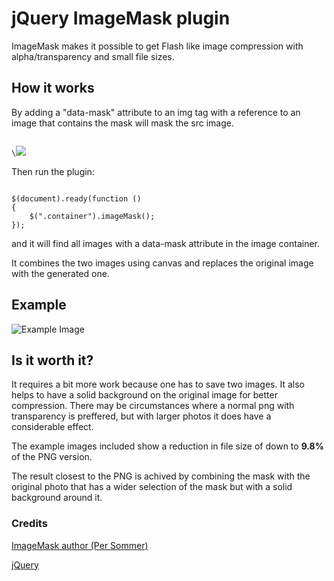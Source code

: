 # jQuery ImageMask plugin

ImageMask makes it possible to get Flash like image compression with alpha/transparency and small file sizes.

## How it works

By adding a "data-mask" attribute to an img tag with a reference to an image that contains the mask will mask the src image.

<code>
\<img src="path-to-main-image.jpg" data-mask="path-to-mask-image.jpg">
</code>

Then run the plugin:

<code>
$(document).ready(function ()
{
	$(".container").imageMask();
});
</code>

and it will find all images with a data-mask attribute in the image container.

It combines the two images using canvas and replaces the original image with the generated one.

## Example

![Example Image](https://raw.github.com/sommerper/jQueryImageMask/master/exampleimage.jpg)

## Is it worth it?
It requires a bit more work because one has to save two images. It also helps to have a solid background on the original image for better compression. There may be circumstances where a normal png with transparency is preffered, but with larger photos it does have a considerable effect.

The example images included show a reduction in file size of down to __9.8%__ of the PNG version.

The result closest to the PNG is achived by combining the mask with the original photo that has a wider selection of the mask but with a solid background around it.



### Credits
[ImageMask author (Per Sommer)](http://www.persommer.com)

[jQuery](http://jquery.com)
